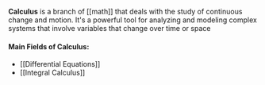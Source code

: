 **Calculus** is a branch of [[math]] that deals with the study of continuous change and motion. It's a powerful tool for analyzing and modeling complex systems that involve variables that change over time or space

#### Main Fields of Calculus:

* [[Differential Equations]]
* [[Integral Calculus]]